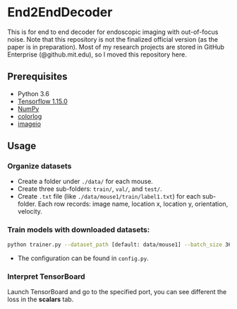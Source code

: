# End2EndDecoder
This is for end to end decoder for endoscopic imaging with out-of-focus noise. 
Note that this repository is not the finalized official version (as the paper is in preparation). 
Most of my research projects are stored in GitHub Enterprise (@github.mit.edu), so I moved this repository here. 



## Prerequisites

- Python 3.6
- [Tensorflow 1.15.0](https://github.com/tensorflow/tensorflow/)
- [NumPy](http://www.numpy.org/)
- [colorlog](https://pypi.org/project/colorlog/)
- [imageio](https://imageio.github.io/)

## Usage

### Organize datasets

- Create a folder under `./data/` for each mouse.
- Create three sub-folders: `train/`, `val/`, and `test/`.
- Create `.txt` file (like `./data/mouse1/train/label1.txt`) for each sub-folder. Each row records: image name, location x, location y, orientation, velocity.

### Train models with downloaded datasets:
```bash
python trainer.py --dataset_path [default: data/mouse1] --batch_size 36 --num_d_conv 6 --num_d_fc 3 --loss_type l1
```
- The configuration can be found in `config.py`.

### Interpret TensorBoard
Launch TensorBoard and go to the specified port, you can see different the loss in the **scalars** tab.
